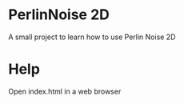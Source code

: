 # PerlinNoise 2D

A small project to learn how to use Perlin Noise 2D

# Help

Open index.html in a web browser
